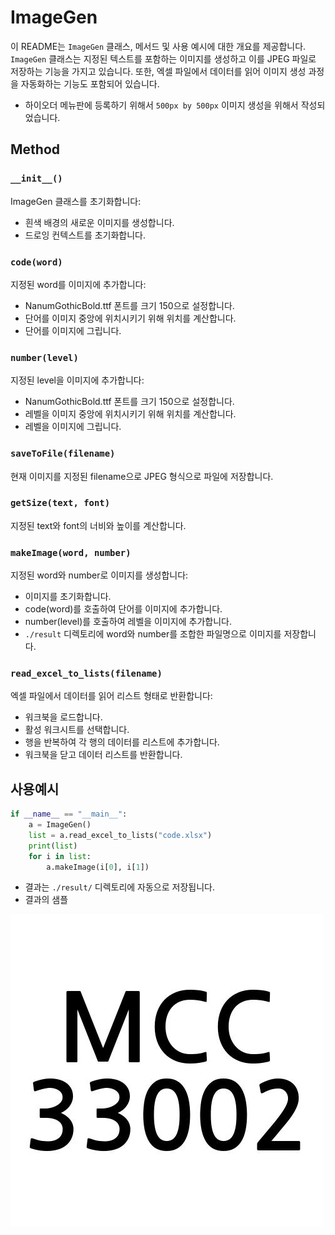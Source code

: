 # ImageGen 

이 README는 `ImageGen` 클래스, 메서드 및 사용 예시에 대한 개요를 제공합니다. `ImageGen` 클래스는 지정된 텍스트를 포함하는 이미지를 생성하고 이를 JPEG 파일로 저장하는 기능을 가지고 있습니다. 또한, 엑셀 파일에서 데이터를 읽어 이미지 생성 과정을 자동화하는 기능도 포함되어 있습니다.

- 하이오더 메뉴판에 등록하기 위해서 `500px by 500px` 이미지 생성을 위해서 작성되었습니다. 

## Method

### `__init__()`

ImageGen 클래스를 초기화합니다:

- 흰색 배경의 새로운 이미지를 생성합니다.
- 드로잉 컨텍스트를 초기화합니다.

### `code(word)`

지정된 word를 이미지에 추가합니다:

- NanumGothicBold.ttf 폰트를 크기 150으로 설정합니다.
- 단어를 이미지 중앙에 위치시키기 위해 위치를 계산합니다.
- 단어를 이미지에 그립니다.

### `number(level)`

지정된 level을 이미지에 추가합니다:

- NanumGothicBold.ttf 폰트를 크기 150으로 설정합니다.
- 레벨을 이미지 중앙에 위치시키기 위해 위치를 계산합니다.
- 레벨을 이미지에 그립니다.

### `saveToFile(filename)`

현재 이미지를 지정된 filename으로 JPEG 형식으로 파일에 저장합니다.

### `getSize(text, font)`

지정된 text와 font의 너비와 높이를 계산합니다.

### `makeImage(word, number)`

지정된 word와 number로 이미지를 생성합니다:

- 이미지를 초기화합니다.
- code(word)를 호출하여 단어를 이미지에 추가합니다.
- number(level)를 호출하여 레벨을 이미지에 추가합니다.
- `./result` 디렉토리에 word와 number를 조합한 파일명으로 이미지를 저장합니다.

### `read_excel_to_lists(filename)`

엑셀 파일에서 데이터를 읽어 리스트 형태로 반환합니다:

- 워크북을 로드합니다.
- 활성 워크시트를 선택합니다.
- 행을 반복하여 각 행의 데이터를 리스트에 추가합니다.
- 워크북을 닫고 데이터 리스트를 반환합니다.

## 사용예시

```python
if __name__ == "__main__":
    a = ImageGen()
    list = a.read_excel_to_lists("code.xlsx")
    print(list)
    for i in list:
        a.makeImage(i[0], i[1])
```

- 결과는 `./result/` 디렉토리에 자동으로 저장됩니다.
- 결과의 샘플

![alt text](./result/MCC33002.jpg)